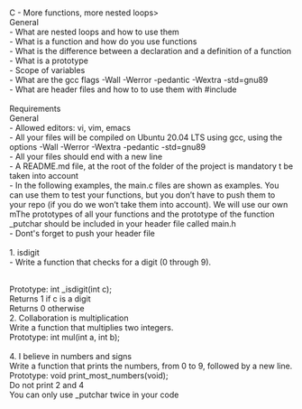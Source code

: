 <br> C - More functions, more nested loops> <br> General <br>- What are nested loops and how to use them <br>- What is a function and how do you use functions <br>- What is the difference between a declaration and a definition of a function <br>- What is a prototype  <br>- Scope of variables <br>- What are the gcc flags -Wall -Werror -pedantic -Wextra -std=gnu89
 <br>- What are header files and how to to use them with #include <br> <br> Requirements <br> General <br>- Allowed editors: vi, vim, emacs <br>- All your files will be compiled on Ubuntu 20.04 LTS using gcc, using the options -Wall -Werror -Wextra -pedantic -std=gnu89 <br>- All your files should end with a new line <br>- A README.md file, at the root of the folder of the project is mandatory                                  t be taken into account <br>- In the following examples, the main.c files are shown as examples. You can use them to test your functions, but you don’t have to push them to your repo (if you do we won’t take them into account). We will use our own mThe prototypes of all your functions and the prototype of the function _putchar should be included in your header file called main.h <br>- Dont's forget to push your header file <br> 
<br> 1. isdigit <br> - Write a function that checks for a digit (0 through 9).

<br> Prototype: int _isdigit(int c);
<br> Returns 1 if c is a digit
<br> Returns 0 otherwise <br>
2. Collaboration is multiplication <br> Write a function that multiplies two integers. <br> Prototype: int mul(int a, int b); <br>
<br> 4. I believe in numbers and signs <br> Write a function that prints the numbers, from 0 to 9, followed by a new line. <br> Prototype: void print_most_numbers(void); <br> Do not print 2 and 4 <br> You can only use _putchar twice in your code <br>
